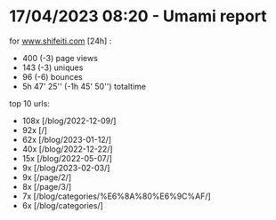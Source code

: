 # 17/04/2023 08:20 - Umami report
for www.shifeiti.com [24h] :

 - 400 (-3) page views
 - 143 (-3) uniques
 - 96 (-6) bounces
 - 5h 47' 25'' (-1h 45' 50'') totaltime


top 10 urls:
 - 108x [/blog/2022-12-09/]
 - 92x [/]
 - 62x [/blog/2023-01-12/]
 - 40x [/blog/2022-12-22/]
 - 15x [/blog/2022-05-07/]
 - 9x [/blog/2023-02-03/]
 - 9x [/page/2/]
 - 8x [/page/3/]
 - 7x [/blog/categories/%E6%8A%80%E6%9C%AF/]
 - 6x [/blog/categories/]


